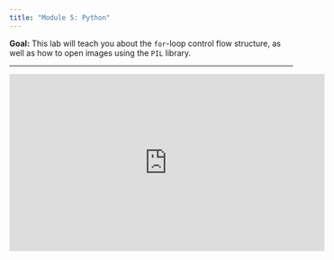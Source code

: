 ```yaml
---
title: "Module 5: Python"
---
```


**Goal:** This lab will teach you about the `for`-loop control flow structure, as well as how to open images using the `PIL` library.

<!-- **Downloadable Resources:** <a href="{{ site.baseurl }}/files/python_week4.pdf" target="_blank">Lecture Slides</a> -->

<hr/>

<iframe width="560" height="315" src="https://www.youtube.com/embed/UZtf6KKczS4" frameborder="0" allow="accelerometer; autoplay; clipboard-write; encrypted-media; gyroscope; picture-in-picture" allowfullscreen></iframe>
